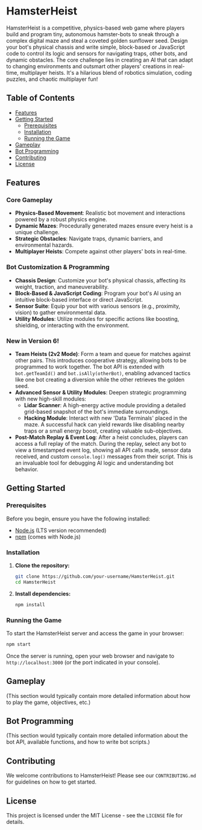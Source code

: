 # HamsterHeist

HamsterHeist is a competitive, physics-based web game where players build and program tiny, autonomous hamster-bots to sneak through a complex digital maze and steal a coveted golden sunflower seed. Design your bot's physical chassis and write simple, block-based or JavaScript code to control its logic and sensors for navigating traps, other bots, and dynamic obstacles. The core challenge lies in creating an AI that can adapt to changing environments and outsmart other players' creations in real-time, multiplayer heists. It's a hilarious blend of robotics simulation, coding puzzles, and chaotic multiplayer fun!

## Table of Contents

- [Features](#features)
- [Getting Started](#getting-started)
  - [Prerequisites](#prerequisites)
  - [Installation](#installation)
  - [Running the Game](#running-the-game)
- [Gameplay](#gameplay)
- [Bot Programming](#bot-programming)
- [Contributing](#contributing)
- [License](#license)

## Features

### Core Gameplay

- **Physics-Based Movement**: Realistic bot movement and interactions powered by a robust physics engine.
- **Dynamic Mazes**: Procedurally generated mazes ensure every heist is a unique challenge.
- **Strategic Obstacles**: Navigate traps, dynamic barriers, and environmental hazards.
- **Multiplayer Heists**: Compete against other players' bots in real-time.

### Bot Customization & Programming

- **Chassis Design**: Customize your bot's physical chassis, affecting its weight, traction, and maneuverability.
- **Block-Based & JavaScript Coding**: Program your bot's AI using an intuitive block-based interface or direct JavaScript.
- **Sensor Suite**: Equip your bot with various sensors (e.g., proximity, vision) to gather environmental data.
- **Utility Modules**: Utilize modules for specific actions like boosting, shielding, or interacting with the environment.

### New in Version 6!

- **Team Heists (2v2 Mode)**: Form a team and queue for matches against other pairs. This introduces cooperative strategy, allowing bots to be programmed to work together. The bot API is extended with `bot.getTeamId()` and `bot.isAlly(otherBot)`, enabling advanced tactics like one bot creating a diversion while the other retrieves the golden seed.
- **Advanced Sensor & Utility Modules**: Deepen strategic programming with new high-skill modules:
    - **Lidar Scanner**: A high-energy active module providing a detailed grid-based snapshot of the bot's immediate surroundings.
    - **Hacking Module**: Interact with new 'Data Terminals' placed in the maze. A successful hack can yield rewards like disabling nearby traps or a small energy boost, creating valuable sub-objectives.
- **Post-Match Replay & Event Log**: After a heist concludes, players can access a full replay of the match. During the replay, select any bot to view a timestamped event log, showing all API calls made, sensor data received, and custom `console.log()` messages from their script. This is an invaluable tool for debugging AI logic and understanding bot behavior.

## Getting Started

### Prerequisites

Before you begin, ensure you have the following installed:

-   [Node.js](https://nodejs.org/en/) (LTS version recommended)
-   [npm](https://www.npmjs.com/) (comes with Node.js)

### Installation

1.  **Clone the repository:**
    ```bash
    git clone https://github.com/your-username/HamsterHeist.git
    cd HamsterHeist
    ```

2.  **Install dependencies:**
    ```bash
    npm install
    ```

### Running the Game

To start the HamsterHeist server and access the game in your browser:

```bash
npm start
```

Once the server is running, open your web browser and navigate to `http://localhost:3000` (or the port indicated in your console).

## Gameplay

(This section would typically contain more detailed information about how to play the game, objectives, etc.)

## Bot Programming

(This section would typically contain more detailed information about the bot API, available functions, and how to write bot scripts.)

## Contributing

We welcome contributions to HamsterHeist! Please see our `CONTRIBUTING.md` for guidelines on how to get started.

## License

This project is licensed under the MIT License - see the `LICENSE` file for details.